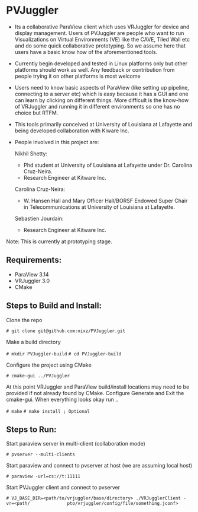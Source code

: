 PVJuggler
=========

- Its a collaborative ParaView client which uses VRJuggler for device and
  display management. Users of PVJuggler are people who want to run
  Visualizations on Virtual Environments (VE) like the CAVE, Tiled Wall etc and
  do some quick collaborative prototyping. So we assume here that users have a
  basic know how of the aforementioned tools.

- Currently begin developed and tested in Linux platforms only but other
  platforms should work as well. Any feedback or contribution from people trying
  it on other platforms is most welcome

- Users need to know basic aspects of ParaView (like setting up pipeline,
  connecting to a server etc) which is easy because it has a GUI and one can
  learn by clicking on different things. More difficult is the know-how of
  VRJuggler and running it in different environments so one has no choice but
  RTFM.

- This tools primarily conceived at University of Louisiana at Lafayette and
  being developed collaboration with Kiware Inc.

- People involved in this project are:

  Nikhil Shetty:
  - Phd student at University of Louisiana at Lafayette under Dr. Carolina Cruz-Neira.
  - Research Engineer at Kitware Inc.

  Carolina Cruz-Neira:
  - W. Hansen Hall and Mary Officer Hall/BORSF Endowed Super Chair in
    Telecommunications at University of Louisiana at Lafayette.

  Sebastien Jourdain:
  - Research Engineer at Kitware Inc.

Note: This is currently at prototyping stage.

Requirements:
------------

- ParaView 3.14
- VRJuggler 3.0
- CMake

Steps to Build and Install:
---------------------------
Clone the repo

`# git clone git@github.com:nixz/PVJuggler.git`

Make a build directory

`# mkdir PVJuggler-build`
`# cd PVJuggler-build`

Configure the project using CMake

`# cmake-gui ../PVJuggler`

At this point VRJuggler and ParaView build/install locations may need to be
provided if not already found by CMake. Configure Generate and Exit the
cmake-gui. When everything looks okay run ..

`# make`
`# make install ; Optional`

Steps to Run:
-------------
Start paraview server in multi-client (collaboration mode)

`# pvserver --multi-clients`

Start paraview and connect to pvserver at host (we are assuming local host)

`# paraview -url=cs://t:11111`

Start PVJuggler client and connect to pvserver

`# VJ_BASE_DIR=<path/to/vrjuggler/base/directory> ./VRJugglerClient -vr=<path/              pto/vrjuggler/config/file/something.jconf>`


